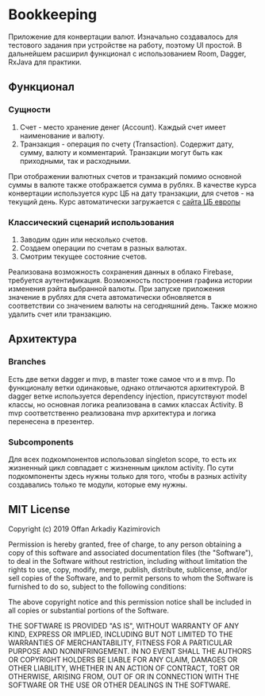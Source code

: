 # Bookkeeping
Приложение для конвертации валют. Изначально создавалось для тестового задания при устройстве на работу, 
поэтому UI простой. В дальнейшем расширил функционал с использованием Room, Dagger, RxJava для практики.  

## Функционал

### Сущности
1. Счет - место хранение денег (Account). Каждый счет имеет наименование и валюту.
2. Транзакция - операция по счету (Transaction). Содержит дату, сумму, валюту и комментарий. Транзакции могут быть как приходными, так и расходными.

При отображении валютных счетов и транзакций помимо основной суммы в валюте также отображается сумма в рублях. В качестве курса конвертации используется курс ЦБ на дату транзакции, для счетов - на текущий день. Курс автоматически загружается с [сайта ЦБ европы](https://www.ecb.europa.eu/stats/)

### Классический сценарий использования
1. Заводим один или несколько счетов.
2. Создаем операции по счетам в разных валютах.
3. Смотрим текущее состояние счетов.

Реализована возможность сохранения данных в облако Firebase, требуется аутентификация.
Возможность построения графика истории изменения рэйта выбранной валюты.
При запуске приложения значение в рублях для счета автоматически обновляется в соответствии со значением валюты на сегодняшний день.
Также можно удалить счет или транзакцию.

## Архитектура

### Branches
Есть две ветки dagger и mvp, в master тоже самое что и в mvp. По функционалу ветки одинаковые, однако отличаются архитектурой. В dagger ветке используется  dependency injection, присутствуют model классы, но основная логика реализована в самих классах Activity. В mvp соответственно реализована mvp архитектура и логика перенесена в презентер.

### Subcomponents
Для всех подкомпонентов использовал singleton scope, то есть их жизненный цикл совпадает с жизненным циклом activity. По сути подкомпоненты здесь нужны только для того, чтобы в разных activity создавались только те модули, которые ему нужны. 

## MIT License

Copyright (c) 2019 Offan Arkadiy Kazimirovich

Permission is hereby granted, free of charge, to any person obtaining a copy
of this software and associated documentation files (the "Software"), to deal
in the Software without restriction, including without limitation the rights
to use, copy, modify, merge, publish, distribute, sublicense, and/or sell
copies of the Software, and to permit persons to whom the Software is
furnished to do so, subject to the following conditions:

The above copyright notice and this permission notice shall be included in all
copies or substantial portions of the Software.

THE SOFTWARE IS PROVIDED "AS IS", WITHOUT WARRANTY OF ANY KIND, EXPRESS OR
IMPLIED, INCLUDING BUT NOT LIMITED TO THE WARRANTIES OF MERCHANTABILITY,
FITNESS FOR A PARTICULAR PURPOSE AND NONINFRINGEMENT. IN NO EVENT SHALL THE
AUTHORS OR COPYRIGHT HOLDERS BE LIABLE FOR ANY CLAIM, DAMAGES OR OTHER
LIABILITY, WHETHER IN AN ACTION OF CONTRACT, TORT OR OTHERWISE, ARISING FROM,
OUT OF OR IN CONNECTION WITH THE SOFTWARE OR THE USE OR OTHER DEALINGS IN THE
SOFTWARE.
